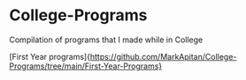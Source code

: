 # College-Programs
Compilation of programs that I made while in College

[First Year programs]{https://github.com/MarkApitan/College-Programs/tree/main/First-Year-Programs}
